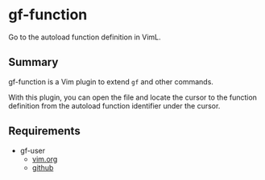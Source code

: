 gf-function
===============

Go to the autoload function definition in VimL.

Summary
-------

gf-function is a Vim plugin to extend `gf` and other commands.

With this plugin, you can open the file and locate the cursor to the function
definition from the autoload function identifier under the cursor.

Requirements
------------

 - gf-user
    - [vim.org](http://www.vim.org/scripts/script.php?script_id=3891)
    - [github](https://github.com/kana/vim-gf-user)
